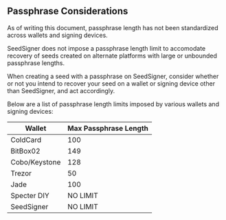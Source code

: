 ## Passphrase Considerations

As of writing this document, passphrase length has not been standardized across wallets and signing devices.

SeedSigner does not impose a passphrase length limit to accomodate recovery of seeds created on alternate platforms with large or unbounded passphrase lengths.

When creating a seed with a passphrase on SeedSigner, consider whether or not you intend to recover your seed on a wallet or signing device other than SeedSigner, and act accordingly. 

Below are a list of passphrase length limits imposed by various wallets and signing devices:

| Wallet       | Max Passphrase Length |
|--------------|------------------------|
| ColdCard     | 100              |
| BitBox02      | 149         |
| Cobo/Keystone | 128 |
| Trezor | 50 |
| Jade | 100 |
| Specter DIY | NO LIMIT |
| SeedSigner | NO LIMIT |
